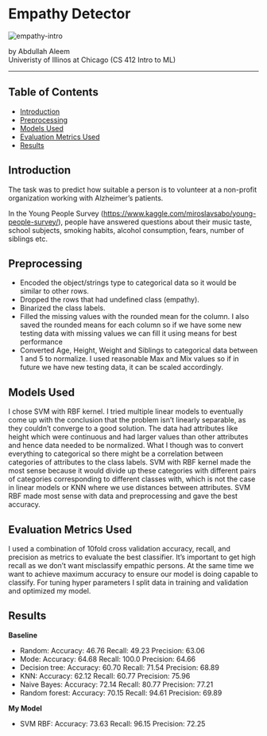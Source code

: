 # Empathy Detector
![empathy-intro](http://blogs.jpmsonline.com/wp-content/uploads/2018/03/EmpathicDoctor.jpg)

by Abdullah Aleem </br>
Univeristy of Illinos at Chicago (CS 412 Intro to ML)

---


## Table of Contents

- [Introduction](#introduction)
- [Preprocessing](#preprocessing)
- [Models Used](#models-used)
- [Evaluation Metrics Used](#evaluation-metrics-used)
- [Results](#results)

## Introduction
The task was to predict how	suitable a person is to volunteer at a non-profit organization working with	Alzheimer’s patients.

In the Young People Survey (https://www.kaggle.com/miroslavsabo/young-people-survey/), people have answered questions about their music taste, school subjects, smoking habits, alcohol consumption, fears, number of siblings etc.


## Preprocessing
- Encoded the object/strings type to categorical data so it would be similar to other rows.
- Dropped the rows that had undefined class (empathy).
- Binarized the class labels.
- Filled the missing values with the rounded mean for the column. I also saved the rounded means for each column so if we have some new testing data with missing values we can fill it using means for best performance 
- Converted Age, Height, Weight and Siblings to categorical data between 1 and 5 to normalize. I used reasonable Max and Mix values so if in future we have new testing data, it can be scaled accordingly.

## Models Used

I chose SVM with RBF kernel. I tried multiple linear models to eventually come up with the conclusion that the problem isn’t linearly separable, as they couldn’t converge to a good solution. The data had attributes like height which were continuous and had larger values than other attributes and hence data needed to be normalized. What I though was to convert everything to categorical so there might be a correlation between categories of attributes to the class labels. SVM with RBF kernel made the most sense because it would divide up these categories with different pairs of categories corresponding to different classes with, which is not the case in linear models or KNN where we use distances between attributes. SVM RBF made most sense with data and preprocessing and gave the best accuracy.

## Evaluation Metrics Used

I used a combination of 10fold cross validation accuracy, recall, and precision as metrics to evaluate the best classifier. It’s important to get high recall as we don’t want misclassify empathic persons. At the same time we want to achieve maximum accuracy to ensure our model is doing capable to classify. For tuning hyper parameters I split data in training and validation and optimized my model. 


## Results

**Baseline** 

- Random: Accuracy: 46.76 Recall: 49.23 Precision: 63.06 
- Mode: Accuracy: 64.68 Recall: 100.0 Precision: 64.66 
- Decision tree: Accuracy: 60.70 Recall: 71.54 Precision: 68.89 
- KNN: Accuracy: 62.12 Recall: 60.77 Precision: 75.96 
- Naive Bayes: Accuracy: 72.14 Recall: 80.77 Precision: 77.21 
- Random forest: Accuracy: 70.15 Recall: 94.61 Precision: 69.89

**My Model**

- SVM RBF: Accuracy: 73.63 Recall: 96.15 Precision: 72.25
